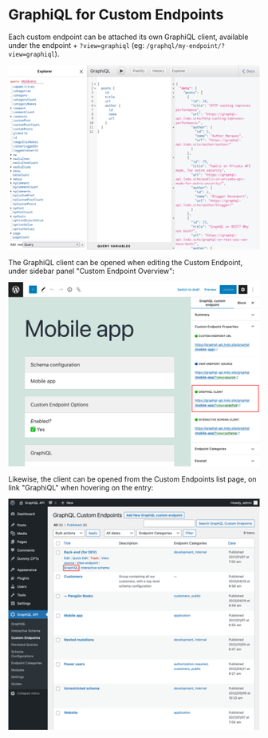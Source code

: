 # GraphiQL for Custom Endpoints

Each custom endpoint can be attached its own GraphiQL client, available under the endpoint + `?view=graphiql` (eg: `/graphql/my-endpoint/?view=graphiql`).

![Custom endpoint's GraphiQL client](../../images/custom-endpoint-graphiql.png "Custom endpoint's GraphiQL client")

The GraphiQL client can be opened when editing the Custom Endpoint, under sidebar panel "Custom Endpoint Overview":

![Custom endpoint's link to the GraphiQL client in the editor](../../images/custom-endpoint-properties-graphiql.png "Custom endpoint's link to the GraphiQL client in the editor")

Likewise, the client can be opened from the Custom Endpoints list page, on link "GraphiQL" when hovering on the entry:

![Custom endpoint's link to the GraphiQL client in the list](../../images/custom-endpoints-actions-graphiql.png "Custom endpoint's link to the GraphiQL client in the list")
